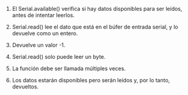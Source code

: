 1) El Serial.available() verifica si hay datos disponibles para ser leídos, antes de intentar leerlos.

2) Serial.read() lee el dato que está en el búfer de entrada serial, y lo devuelve como un entero. 

3) Devuelve un valor -1.

4) Serial.read() solo puede leer un byte.

5) La función debe ser llamada múltiples veces.

6) Los datos estarán disponibles pero serán leídos y, por lo tanto, devueltos.